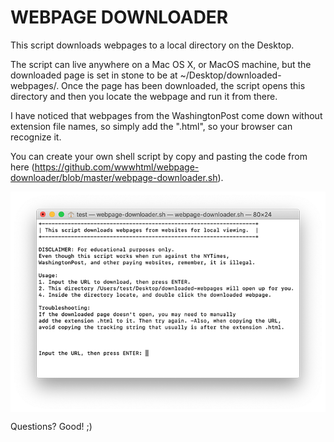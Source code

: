 # WEBPAGE DOWNLOADER
This script downloads webpages to a local directory on the Desktop.

The script can live anywhere on a Mac OS X, or MacOS machine, but the downloaded page is set in stone to be at ~/Desktop/downloaded-webpages/. Once the page has been downloaded, the script opens this directory and then you locate the webpage and run it from there.

I have noticed that webpages from the WashingtonPost come down without extension file names, so simply add the ".html", so your browser can recognize it.

You can create your own shell script by copy and pasting the code from here (https://github.com/wwwhtml/webpage-downloader/blob/master/webpage-downloader.sh).

<img align="center" src="images/webpage-downloader_700pxls.png">

Questions? Good! ;)
